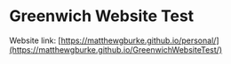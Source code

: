 # Greenwich Website Test

Website link: [https://matthewgburke.github.io/personal/](https://matthewgburke.github.io/GreenwichWebsiteTest/)
